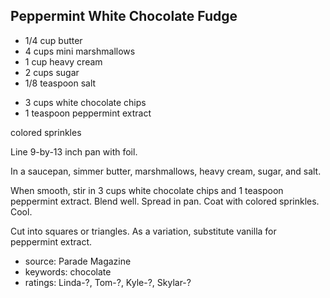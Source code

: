 Peppermint White Chocolate Fudge
--------------------------------

- 1/4 cup butter
- 4 cups mini marshmallows
- 1 cup heavy cream
- 2 cups sugar
- 1/8 teaspoon salt
<!-- -->
- 3 cups white chocolate chips
- 1 teaspoon peppermint extract

colored sprinkles

Line 9-by-13 inch pan with foil.

In a saucepan, simmer butter, marshmallows, heavy cream, sugar, and
salt.

When smooth, stir in 3 cups white chocolate chips and 1 teaspoon
peppermint extract.  Blend well.  Spread in pan.  Coat with colored
sprinkles.  Cool.

Cut into squares or triangles.  As a variation, substitute vanilla for
peppermint extract.

- source: Parade Magazine
- keywords: chocolate
- ratings: Linda-?, Tom-?, Kyle-?, Skylar-?
